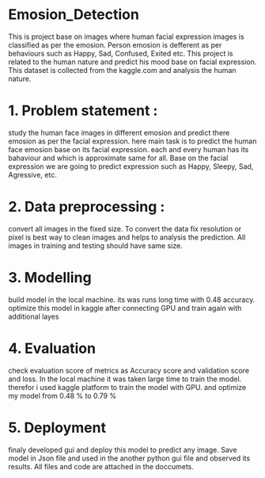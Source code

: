 # Emosion_Detection
This is project base on images where human facial expression images is classified as per the emosion. Person emosion is defferent as per behaviours such as Happy, Sad, Confused, Exited etc. This project is related to the human nature and predict his mood base on facial expression. This dataset is collected from the kaggle.com and analysis the human nature. 

# 1. Problem statement :  
study the human face images in different emosion and predict there emosion as per the facial expression. here main task is to predict the human face emosion base on its facial expression. each and every human has its bahaviour and which is approximate same for all. Base on the facial expression we are going to predict expression such as Happy, Sleepy, Sad, Agressive, etc.

# 2. Data preprocessing : 
convert all images in the fixed size. To convert the data fix resolution or pixel is best way to clean images and helps to analysis the prediction. 
All images in training and testing should have same size. 

# 3. Modelling 
build model in the local machine. its was runs long time with 0.48 accuracy. 
optimize this model in kaggle after connecting GPU and train again with additional layes 

# 4. Evaluation 
check evaluation score of metrics as Accuracy score and validation score and loss. In the local machine it was taken large time to train the model. therefor i used kaggle platform to train the model with GPU. and optimize my model from 0.48 % to 0.79 % 
# 5. Deployment 
finaly developed gui and deploy this model to predict any image. Save model in Json file and used in the another python gui file and observed its results. All files and code are attached in the doccumets. 

